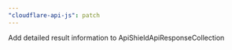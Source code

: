 ```yaml
---
"cloudflare-api-js": patch
---
```


Add detailed result information to ApiShieldApiResponseCollection
